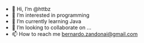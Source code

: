 - 👋 Hi, I’m @httbz
- 👀 I’m interested in programming
- 🌱 I’m currently learning Java
- 💞️ I’m looking to collaborate on ...
- 📫 How to reach me bernardo.zandonai@gmail.com

<!---
httbz/httbz is a ✨ special ✨ repository because its `README.md` (this file) appears on your GitHub profile.
You can click the Preview link to take a look at your changes.
--->
